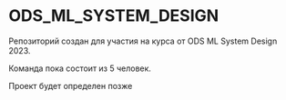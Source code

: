 # ODS_ML_SYSTEM_DESIGN

Репозиторий создан для участия на курса от ODS ML System Design 2023. 

Команда пока состоит из 5 человек. 

Проект будет определен позже


